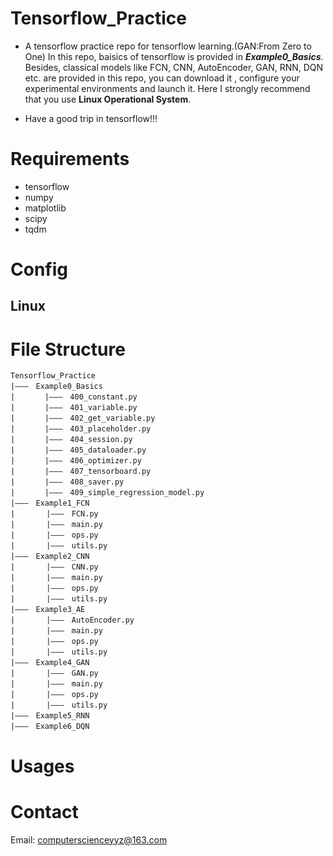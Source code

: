 # Tensorflow_Practice
  - A tensorflow practice repo for tensorflow learning.(GAN:From Zero to One) In this repo, baisics of tensorflow is provided in ***Example0_Basics***. Besides, classical models like FCN, CNN, AutoEncoder, GAN, RNN, DQN etc. are provided in this repo, you can download it , configure your experimental environments and launch it. Here I strongly recommend that you use **Linux Operational System**.

  - Have a good trip in tensorflow!!!

# Requirements
  - tensorflow
  - numpy
  - matplotlib
  - scipy
  - tqdm

# Config
## Linux

# File Structure
```text
Tensorflow_Practice
|———　Example0_Basics
|     　|———　400_constant.py
|     　|———　401_variable.py	   
|     　|———　402_get_variable.py  
|　     |———　403_placeholder.py 
|　     |———　404_session.py
|　     |———　405_dataloader.py  
|  　   |———　406_optimizer.py  
|    　 |———　407_tensorboard.py  
|     　|———　408_saver.py  
|     　|———　409_simple_regression_model.py  
|———　Example1_FCN
|       |———　FCN.py
|       |———　main.py
|       |———　ops.py
|       |———　utils.py
|———　Example2_CNN
|       |———　CNN.py
|       |———　main.py
|       |———　ops.py
|       |———　utils.py
|———　Example3_AE
|       |———　AutoEncoder.py
|       |———　main.py
|       |———　ops.py
|       |———　utils.py
|———　Example4_GAN
|       |———　GAN.py
|       |———　main.py
|       |———　ops.py
|       |———　utils.py
|———　Example5_RNN
|———　Example6_DQN
```

# Usages

# Contact
  Email: computerscienceyyz@163.com


